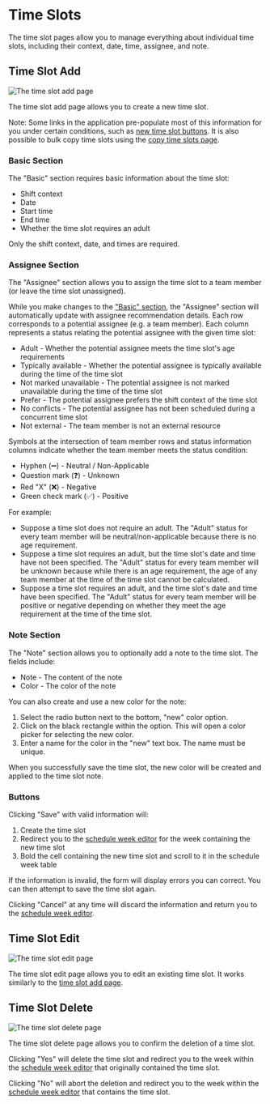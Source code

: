 # Time Slots

The time slot pages allow you to manage everything about individual time slots,
including their context, date, time, assignee, and note.

## Time Slot Add

![The time slot add page](./images/time_slot_add.png)

The time slot add page allows you to create a new time slot.

Note: Some links in the application pre-populate most of this information for
you under certain conditions, such as
[new time slot buttons](6_schedule.md#shift-contexts-and-time-slots). It is also
possible to bulk copy time slots using the
[copy time slots page](6_schedule.md#copy-time-slots).

### Basic Section

The "Basic" section requires basic information about the time slot:

- Shift context
- Date
- Start time
- End time
- Whether the time slot requires an adult

Only the shift context, date, and times are required.

### Assignee Section

The "Assignee" section allows you to assign the time slot to a team member (or
leave the time slot unassigned).

While you make changes to the ["Basic" section](#basic-section), the "Assignee"
section will automatically update with assignee recommendation details. Each row
corresponds to a potential assignee (e.g. a team member). Each column represents
a status relating the potential assignee with the given time slot:

- Adult - Whether the potential assignee meets the time slot's age requirements
- Typically available - Whether the potential assignee is typically available
  during the time of the time slot
- Not marked unavailable - The potential assignee is not marked unavailable
  during the time of the time slot
- Prefer - The potential assignee prefers the shift context of the time slot
- No conflicts - The potential assignee has not been scheduled during a
  concurrent time slot
- Not external - The team member is not an external resource

Symbols at the intersection of team member rows and status information columns
indicate whether the team member meets the status condition:

- Hyphen (➖) - Neutral / Non-Applicable
- Question mark (❓) - Unknown
- Red "X" (❌) - Negative
- Green check mark (✅) - Positive

For example:

- Suppose a time slot does not require an adult. The "Adult" status for every
  team member will be neutral/non-applicable because there is no age
  requirement.
- Suppose a time slot requires an adult, but the time slot's date and time have
  not been specified. The "Adult" status for every team member will be unknown
  because while there is an age requirement, the age of any team member at the
  time of the time slot cannot be calculated.
- Suppose a time slot requires an adult, and the time slot's date and time have
  been specified. The "Adult" status for every team member will be positive or
  negative depending on whether they meet the age requirement at the time of the
  time slot.

### Note Section

The "Note" section allows you to optionally add a note to the time slot. The
fields include:

- Note - The content of the note
- Color - The color of the note

You can also create and use a new color for the note:

1. Select the radio button next to the bottom, "new" color option.
2. Click on the black rectangle within the option. This will open a color picker
   for selecting the new color.
3. Enter a name for the color in the "new" text box. The name must be unique.

When you successfully save the time slot, the new color will be created and
applied to the time slot note.

### Buttons

Clicking "Save" with valid information will:

1. Create the time slot
2. Redirect you to the
   [schedule week editor](6_schedule.md#schedule-week-editor) for the week
   containing the new time slot
3. Bold the cell containing the new time slot and scroll to it in the schedule
   week table

If the information is invalid, the form will display errors you can correct. You
can then attempt to save the time slot again.

Clicking "Cancel" at any time will discard the information and return you to the
[schedule week editor](6_shedule.md#schedule-week-editor).

## Time Slot Edit

![The time slot edit page](./images/time_slot_edit.png)

The time slot edit page allows you to edit an existing time slot. It works
similarly to the [time slot add page](#time-slot-add).

## Time Slot Delete

![The time slot delete page](./images/time_slot_delete.png)

The time slot delete page allows you to confirm the deletion of a time slot.

Clicking "Yes" will delete the time slot and redirect you to the week within the
[schedule week editor](6_schedule.md#schedule-week-editor) that originally
contained the time slot.

Clicking "No" will abort the deletion and redirect you to the week within the
[schedule week editor](6_schedule.md#schedule-week-editor) that contains the
time slot.
